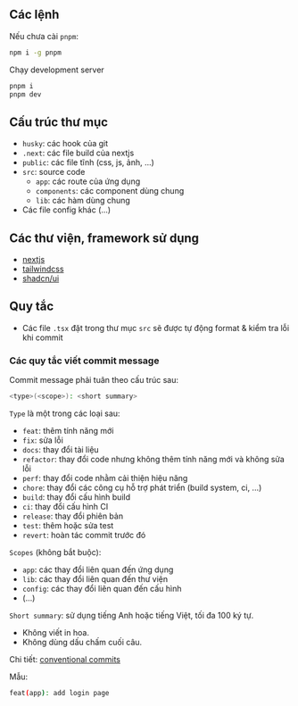 ## Các lệnh

Nếu chưa cài `pnpm`:

```bash
npm i -g pnpm
```

Chạy development server

```bash
pnpm i
pnpm dev
```

## Cấu trúc thư mục

- `husky`: các hook của git
- `.next`: các file build của nextjs
- `public`: các file tĩnh (css, js, ảnh, ...)
- `src`: source code
  - `app`: các route của ứng dụng
  - `components`: các component dùng chung
  - `lib`: các hàm dùng chung
- Các file config khác (...)

## Các thư viện, framework sử dụng

- [nextjs](https://nextjs.org/)
- [tailwindcss](https://tailwindcss.com/)
- [shadcn/ui](https://ui.shadcn.com/)

## Quy tắc

- Các file `.tsx` đặt trong thư mục `src` sẽ được tự động format & kiểm tra lỗi khi commit

### Các quy tắc viết commit message

Commit message phải tuân theo cấu trúc sau:

```bash
<type>(<scope>): <short summary>
```

`Type` là một trong các loại sau:

- `feat`: thêm tính năng mới
- `fix`: sửa lỗi
- `docs`: thay đổi tài liệu
- `refactor`: thay đổi code nhưng không thêm tính năng mới và không sửa lỗi
- `perf`: thay đổi code nhằm cải thiện hiệu năng
- `chore`: thay đổi các công cụ hỗ trợ phát triển (build system, ci, ...)
- `build`: thay đổi cấu hình build
- `ci`: thay đổi cấu hình CI
- `release`: thay đổi phiên bản
- `test`: thêm hoặc sửa test
- `revert`: hoàn tác commit trước đó

`Scopes` (không bắt buộc):

- `app`: các thay đổi liên quan đến ứng dụng
- `lib`: các thay đổi liên quan đến thư viện
- `config`: các thay đổi liên quan đến cấu hình
- (...)

`Short summary`: sử dụng tiếng Anh hoặc tiếng Việt, tối đa 100 ký tự.

- Không viết in hoa.
- Không dùng dấu chấm cuối câu.

Chi tiết: [conventional commits](https://github.com/angular/angular/blob/main/CONTRIBUTING.md#-commit-message-guidelines)

Mẫu:

```bash
feat(app): add login page
```
